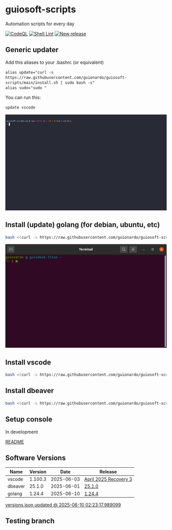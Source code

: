 # guiosoft-scripts

Automation scripts for every day

[![CodeQL](https://github.com/guionardo/guiosoft-scripts/actions/workflows/codeql-analysis.yml/badge.svg)](https://github.com/guionardo/guiosoft-scripts/actions/workflows/codeql-analysis.yml)
[![Shell Lint](https://github.com/guionardo/guiosoft-scripts/actions/workflows/shell.yml/badge.svg)](https://github.com/guionardo/guiosoft-scripts/actions/workflows/shell.yml)
[![New release](https://github.com/guionardo/guiosoft-scripts/actions/workflows/new_release.yml/badge.svg)](https://github.com/guionardo/guiosoft-scripts/actions/workflows/new_release.yml)

## Generic updater

Add this aliases to your .bashrc (or equivalent)

```
alias update="curl -s https://raw.githubusercontent.com/guionardo/guiosoft-scripts/main/install.sh | sudo bash -s"
alias sudo="sudo "
```

You can run this:

```bash
update vscode
```

![vscode](docs/vscode.gif)


## Install (update) golang (for debian, ubuntu, etc)

```bash
bash <(curl -s https://raw.githubusercontent.com/guionardo/guiosoft-scripts/main/install_golang.sh)
```

![install-golang](docs/install_golang.gif)

## Install vscode

```bash
bash <(curl -s https://raw.githubusercontent.com/guionardo/guiosoft-scripts/main/install_vscode.sh)
```

## Install dbeaver

```bash
bash <(curl -s https://raw.githubusercontent.com/guionardo/guiosoft-scripts/main/install_dbeaver.sh)
```

## Setup console

In development

[README](terminal_setup/README.md)

## Software Versions

| Name | Version | Date | Release |
|------|---------|------|---------|
| vscode | 1.100.3 | 2025-06-03 | [April 2025 Recovery 3](https://code.visualstudio.com/sha/download?build=stable&os=linux-deb-x64) |
| dbeaver | 25.1.0 | 2025-06-01 | [25.1.0](https://dbeaver.io/files/dbeaver-ce_latest_amd64.deb) |
| golang | 1.24.4 | 2025-06-10 | [1.24.4](https://golang.org/dl/go1.24.4.linux-amd64.tar.gz) |

[versions.json updated @ 2025-06-10 02:23:17.989099](versions.json)


## Testing branch